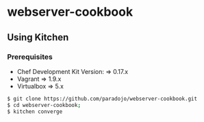 # webserver-cookbook

## Using Kitchen

### Prerequisites
* Chef Development Kit Version: => 0.17.x
* Vagrant => 1.9.x
* Virtualbox => 5.x

```sh
$ git clone https://github.com/paradojo/webserver-cookbook.git
$ cd webserver-cookbook;
$ kitchen converge
```
